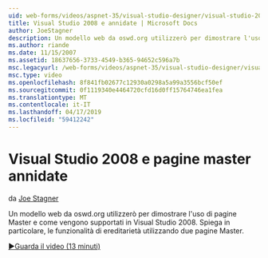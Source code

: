 ```yaml
---
uid: web-forms/videos/aspnet-35/visual-studio-designer/visual-studio-2008-and-nested-masterpages
title: Visual Studio 2008 e annidate | Microsoft Docs
author: JoeStagner
description: Un modello web da oswd.org utilizzerò per dimostrare l'uso di pagine Master e come vengono supportati in Visual Studio 2008. In particolare, si vedrà th...
ms.author: riande
ms.date: 11/15/2007
ms.assetid: 18637656-3733-4549-b365-94652c596a7b
msc.legacyurl: /web-forms/videos/aspnet-35/visual-studio-designer/visual-studio-2008-and-nested-masterpages
msc.type: video
ms.openlocfilehash: 8f841fb02677c12930a0298a5a99a3556bcf50ef
ms.sourcegitcommit: 0f1119340e4464720cfd16d0ff15764746ea1fea
ms.translationtype: MT
ms.contentlocale: it-IT
ms.lasthandoff: 04/17/2019
ms.locfileid: "59412242"
---
```

# <a name="visual-studio-2008-and-nested-masterpages"></a>Visual Studio 2008 e pagine master annidate

da [Joe Stagner](https://github.com/JoeStagner)

Un modello web da oswd.org utilizzerò per dimostrare l'uso di pagine Master e come vengono supportati in Visual Studio 2008. Spiega in particolare, le funzionalità di ereditarietà utilizzando due pagine Master.

[&#9654;Guarda il video (13 minuti)](https://channel9.msdn.com/Blogs/ASP-NET-Site-Videos/visual-studio-2008-and-nested-masterpages)
